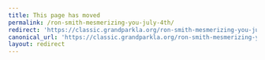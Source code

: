 ```yaml
---
title: This page has moved
permalink: /ron-smith-mesmerizing-you-july-4th/
redirect: 'https://classic.grandparkla.org/ron-smith-mesmerizing-you-july-4th/'
canonical_url: 'https://classic.grandparkla.org/ron-smith-mesmerizing-you-july-4th/'
layout: redirect
---
```

